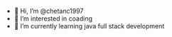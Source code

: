 - 👋 Hi, I’m @chetanc1997
- 👀 I’m interested in coading
- 🌱 I’m currently learning java full stack development


<!---
chetanc1997/chetanc1997 is a ✨ special ✨ repository because its `README.md` (this file) appears on your GitHub profile.
You can click the Preview link to take a look at your changes.
--->
